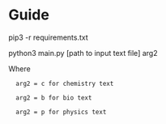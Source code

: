 # Guide

pip3 -r requirements.txt

python3 main.py [path to input text file] arg2

Where 
      
      arg2 = c for chemistry text

      arg2 = b for bio text
      
      arg2 = p for physics text
